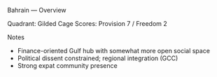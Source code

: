 Bahrain — Overview

Quadrant: Gilded Cage
Scores: Provision 7 / Freedom 2

Notes
- Finance-oriented Gulf hub with somewhat more open social space
- Political dissent constrained; regional integration (GCC)
- Strong expat community presence

